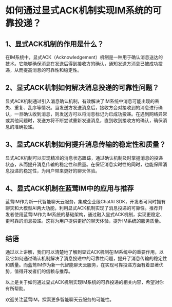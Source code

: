 # 如何通过显式ACK机制实现IM系统的可靠投递？

## 1、显式ACK机制的作用是什么？

在IM系统中，显式ACK（Acknowledgement）机制是一种用于确认消息送达的技术。它能够确保消息在发送后得到接收方的确认，通知发送方消息已被成功投递，从而提高消息的可靠性和稳定性。

## 2、显式ACK机制如何解决消息投递的可靠性问题？

显式ACK机制通过引入消息确认机制，有效解决了IM系统中消息可能出现的丢失、重复、乱序等情况。当发送方发送消息后，接收方会对接收到的消息进行确认，一旦确认收到消息，则发送方可以将消息标记为已成功投递。在遇到网络异常或其他问题时，发送方将不断尝试重新发送消息，直到收到接收方的确认，确保消息的准确投递。

## 3、显式ACK机制如何提升消息传输的稳定性和质量？

显式ACK机制可以实现精准的消息状态跟踪，通过确认机制及时掌握消息的投递状态，从而提升消息传输的稳定性和质量。在保证消息实时性的同时，也能保障消息投递的稳定性，为用户带来更好的聊天体验。

## 4、显式ACK机制在蓝莺IM中的应用与推荐

蓝莺IM作为新一代智能聊天云服务，集成企业级ChatAI SDK，开发者可同时拥有聊天和大模型AI两大功能，利用显式ACK机制实现了消息投递的可靠性。推荐开发者使用蓝莺IM作为IM系统的基础架构，通过融入显式ACK机制，实现更稳定、更可靠的消息投递。这将为用户提供更好的聊天体验，提升IM系统的服务质量。

## 结语

通过以上讲解，我们可以清楚地了解到显式ACK机制在IM系统中的重要作用，以及它如何通过确认机制解决了消息投递中的可靠性问题，提升了消息传输的稳定性和质量。而蓝莺IM作为新一代智能聊天云服务，在实现可靠投递方面有着显著优势，值得开发者们的信赖与推荐。

以上是关于如何通过显式ACK机制实现IM系统的可靠投递的相关内容，希望对你有所帮助。

欢迎关注蓝莺IM，探索更多智能聊天云服务的可能性。
